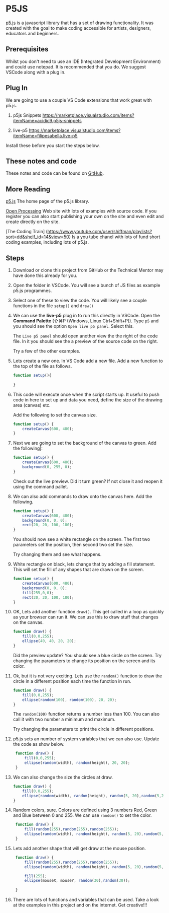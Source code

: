 # P5JS

[p5.js](https://p5js.org/) is a javascript library that has a set of drawing functionality.  It was created with the goal to make coding accessible for artists, designers, educators and beginners.

## Prerequisites

Whilst you don't need to use an IDE (Integrated Development Environment) and could use notepad.  It is recommended that you do.  We suggest VSCode along with a plug in.

## Plug In

We are going to use a couple VS Code extensions that work great with p5.js.

1. p5js Snippets
https://marketplace.visualstudio.com/items?itemName=acidic9.p5js-snippets

1. live-p5 https://marketplace.visualstudio.com/items?itemName=filipesabella.live-p5

Install these before you start the steps below.

##  These notes and code

These notes and code can be found on [GitHub](https://github.com/dojojon/p5js_tutorial).

## More Reading

[p5.js](https://p5js.org/) The home page of the p5.js library.

[Open Processing](https://www.openprocessing.org)  Web site with lots of examples with source code.  If you register you can also start publishing your own on the site and even edit and create directly on the site.

[The Coding Train] (https://www.youtube.com/user/shiffman/playlists?sort=dd&shelf_id=14&view=50) Is a you tube chanel with lots of fund short coding examples, including lots of p5.js.

## Steps

1. Download or clone this project from GitHub or the Technical Mentor may have done this already for you.

1. Open the folder in VSCode.  You will see a bunch of JS files as example p5.js programmes.

1. Select one of these to view the code.  You will likely see a couple functions in the file ```setup()``` and ```draw()```

1. We can use the **live-p5** plug in to run this directly in VSCode.  Open the **Command Palette** (⇧⌘P (Windows, Linux Ctrl+Shift+P)).  Type ```p5``` and you should see the option ```Open live p5 panel```.  Select this.

    The ```Live p5 panel``` should open another view the the right of the code file.  In it you should see the  a preview of the source code on the right.

    Try a few of the other examples.

1. Lets create a new one.  In VS Code add a new file.  Add a new function to the top of the file as follows.

    ```javascript
    function setup(){
        
    }
    ``` 

1. This code will execute once when the script starts up.  It useful to push code in here to set up and data you need, define the size of the drawing area (canvas) etc.

    Add the following to set the canvas size.

    ```javascript
    function setup() {
        createCanvas(600, 480);
    }
    ```

1. Next we are going to set the background of the canvas to green. Add the following|:

    ```javascript
    function setup() {
        createCanvas(600, 480);
        background(0, 255, 0);
    }
    ```
    Check out the live preview.  Did it turn green?  If not close it and reopen it using the command pallet.

1. We can also add commands to draw onto the canvas here.  Add the following.

    ```javascript
    function setup() {
        createCanvas(600, 480);
        background(0, 0, 0);
        rect(20, 20, 100, 180);
    }
    ```
    You should now see a white rectangle on the screen. The first two parameters set the position, then second two set the size.

    Try changing them and see what happens.

1. White rectangle on black,  lets change that by adding a fill statement.  This will set the fill of any shapes that are drawn on the screen.

    ```javascript
    function setup() {
        createCanvas(600, 480);
        background(0, 0, 0);
        fill(255,0,0);
        rect(20, 20, 100, 180);
    }
    ```


1. OK,  Lets add another function ```draw()```.  This get called in a loop as quickly as your browser can run it.  We can use this to draw stuff that changes on the canvas.

    ```javascript
    function draw() {
        fill(0,0,255);
        ellipse(40, 40, 20, 20);
    }
    ```

    Did the preview update?  You should see a blue circle on the screen.  Try changing the parameters to change its position on the screen and its color.

1. Ok, but it is not very exciting.  Lets use the ```random()``` function to draw the circle in a different position each time the function in run.

    ```javascript
    function draw() {
        fill(0,0,255);
        ellipse(random(100), random(100), 20, 20);
    }
    ```

    The ```random(100)``` function returns a number less than 100.  You can also call it with two number a minimum and maximum.

    Try changing the parameters to print the circle in different positions.

1. p5.js sets an number of system variables that we can also use. Update the code as show below.

   ```javascript
    function draw() {
        fill(0,0,255);
        ellipse(random(width), random(height), 20, 20);
    }
    ```
1. We can also change the size the circles at draw.

    ```javascript
    function draw() {
        fill(0,0,255);
        ellipse(random(width), random(height), random(5, 20),random(5,20));
    }
    ```

1. Random colors, sure.  Colors are defined using 3 numbers Red, Green and Blue between 0 and 255.  We can use ```random()``` to set the color. 

   ```javascript
    function draw() {
        fill(random(255),random(255),random(255));
        ellipse(random(width), random(height), random(5, 20),random(5,20));
    }
    ```

1. Lets add another shape that will get draw at the mouse position.

   ```javascript
    function draw() {
        fill(random(255),random(255),random(255));
        ellipse(random(width), random(height), random(5, 20),random(5,20));

        fill(255);
        ellipse(mouseX, mouseY, random(30),random(30));
        
    }
    ```


1. There are lots of functions and variables that can be used.  Take a look at the examples in this project and on the internet.  Get creative!!!